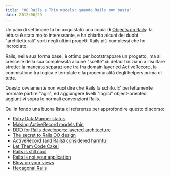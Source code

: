 ```yaml
---
title: "OO Rails e Thin models: quando Rails non basta"
date: 2012/06/29
---
```


Un paio di settimane fa ho acquistato una copia di [Objects on Rails](http://objectsonrails.com/):
la lettura è stata molto interessante, e ha chiarito alcuni dei dubbi "architetturali"
sorti negli ultimi progetti Rails più complessi che ho incrociato.

Rails, nella sua forma base, è ottimo per bootstrappare un progetto, ma al crescere
della sua complessità alcune "scelte" di default iniziano a risultare
strette: la mancata separazione tra fra domain layer ed ActiveRecord, la
commistione tra logica e template e la proceduralità degli helpers prima
di tutte.

Questo ovviamente non vuol dire che Rails fa schifo. E' perfettamente
normale partire "agili", ed aggiungere livelli "logici" object-oriented aggiuntivi
sopra le normali convenzioni Rails.

Qui in fondo una buona lista di referenze per approfondire questo
discorso:

* [Ruby DataMapper status](http://solnic.eu/2012/01/10/ruby-datamapper-status.html)
* [Making ActiveRecord models thin](http://solnic.eu/2011/08/01/making-activerecord-models-thin.html)
* [DDD for Rails developers: layered architecture](http://rubysource.com/ddd-for-rails-developers-part-1-layered-architecture/)
* [The secret to Rails OO design](http://blog.steveklabnik.com/posts/2011-09-06-the-secret-to-rails-oo-design)
* [ActiveRecord (and Rails) considered harmful](http://blog.steveklabnik.com/posts/2011-12-30-active-record-considered-harmful)
* [Let Them Code Cake!](http://www.engineyard.com/blog/2010/let-them-code-cake/)
* [Rails is still cool](http://andrzejonsoftware.blogspot.it/2011/12/rails-is-still-cool.html)
* [Rails is not your application](http://blog.firsthand.ca/2011/10/rails-is-not-your-application.html)
* [Blow up your views](http://jumpstartlab.com/news/archives/2011/12/01/blow-up-your-views/)
* [Hexagonal Rails](http://confreaks.com/videos/977-goruco2012-hexagonal-rails)

